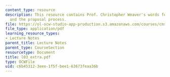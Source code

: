 ```yaml
---
content_type: resource
description: This resource contains Prof. Christopher Weaver's words for concept development
  and the proposal process.
file: https://ol-ocw-studio-app-production.s3.amazonaws.com/courses/cms-610-media-industries-and-systems-spring-2006/c6b453123eee1f5fbee163673feaa36b_l03_extra.pdf
file_type: application/pdf
learning_resource_types:
- Lecture Notes
parent_title: Lecture Notes
parent_type: CourseSection
resourcetype: Document
title: l03_extra.pdf
type: OCWFile
uid: c6b45312-3eee-1f5f-bee1-63673feaa36b
---
```

